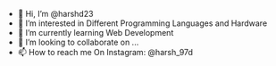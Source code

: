 - 👋 Hi, I’m @harshd23
- 👀 I’m interested in Different Programming Languages and Hardware
- 🌱 I’m currently learning Web Development
- 💞️ I’m looking to collaborate on ...
- 📫 How to reach me On Instagram: @harsh_97d

<!---
harshd23/harshd23 is a ✨ special ✨ repository because its `README.md` (this file) appears on your GitHub profile.
You can click the Preview link to take a look at your changes.
--->
